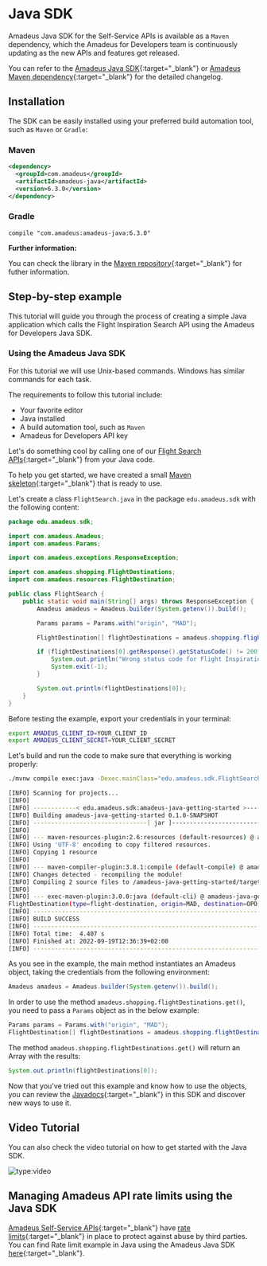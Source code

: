 # Java SDK

Amadeus Java SDK for the Self-Service APIs is available as a `Maven` dependency, 
which the Amadeus for Developers team is continuously updating as the new APIs and features get released.

You can refer to the [Amadeus Java SDK](https://github.com/amadeus4dev/amadeus-java){:target="\_blank"} or [Amadeus Maven dependency](https://mvnrepository.com/artifact/com.amadeus/amadeus-java){:target="\_blank"} for the detailed changelog.

## Installation

The SDK can be easily installed using your preferred build automation tool, such as `Maven` or `Gradle`:


### Maven

```xml
<dependency>
  <groupId>com.amadeus</groupId>
  <artifactId>amadeus-java</artifactId>
  <version>6.3.0</version>
</dependency>
```

### Gradle

```
compile "com.amadeus:amadeus-java:6.3.0"
```

**Further information:**

You can check the library in the [Maven repository](https://mvnrepository.com/artifact/com.amadeus/amadeus-java/latest){:target="\_blank"} for futher information.

## Step-by-step example

This tutorial will guide you through the process of creating a simple Java
application which calls the Flight Inspiration Search API using the Amadeus
for Developers Java SDK.

### Using the Amadeus Java SDK

For this tutorial we will use Unix-based commands. Windows has similar commands for each task.

The requirements to follow this tutorial include:

* Your favorite editor
* Java installed
* A build automation tool, such as `Maven`
* Amadeus for Developers API key

Let's do something cool by calling one of our [Flight Search APIs](https://developers.amadeus.com){:target="\_blank"} from your Java code.

To help you get started, we have created a small [Maven skeleton](https://github.com/amadeus4dev/amadeus-java-getting-started){:target="\_blank"} that is ready to use. 

Let's create a class `FlightSearch.java` in the package `edu.amadeus.sdk` with the following content:

```java
package edu.amadeus.sdk;

import com.amadeus.Amadeus;
import com.amadeus.Params;

import com.amadeus.exceptions.ResponseException;

import com.amadeus.shopping.FlightDestinations;
import com.amadeus.resources.FlightDestination;

public class FlightSearch {
    public static void main(String[] args) throws ResponseException {
        Amadeus amadeus = Amadeus.builder(System.getenv()).build();

        Params params = Params.with("origin", "MAD");

        FlightDestination[] flightDestinations = amadeus.shopping.flightDestinations.get(params);

        if (flightDestinations[0].getResponse().getStatusCode() != 200) {
            System.out.println("Wrong status code for Flight Inspiration Search: " + flightDestinations[0].getResponse().getStatusCode());
            System.exit(-1);
        }

        System.out.println(flightDestinations[0]);
    }
}
```

Before testing the example, export your credentials in your terminal:

```bash
export AMADEUS_CLIENT_ID=YOUR_CLIENT_ID
export AMADEUS_CLIENT_SECRET=YOUR_CLIENT_SECRET
```

Let's build and run the code to make sure that everything is working properly:

```bash
./mvnw compile exec:java -Dexec.mainClass="edu.amadeus.sdk.FlightSearch"

[INFO] Scanning for projects...
[INFO] 
[INFO] ------------< edu.amadeus.sdk:amadeus-java-getting-started >------------
[INFO] Building amadeus-java-getting-started 0.1.0-SNAPSHOT
[INFO] --------------------------------[ jar ]---------------------------------
[INFO] 
[INFO] --- maven-resources-plugin:2.6:resources (default-resources) @ amadeus-java-getting-started ---
[INFO] Using 'UTF-8' encoding to copy filtered resources.
[INFO] Copying 1 resource
[INFO] 
[INFO] --- maven-compiler-plugin:3.8.1:compile (default-compile) @ amadeus-java-getting-started ---
[INFO] Changes detected - recompiling the module!
[INFO] Compiling 2 source files to /amadeus-java-getting-started/target/classes
[INFO] 
[INFO] --- exec-maven-plugin:3.0.0:java (default-cli) @ amadeus-java-getting-started ---
FlightDestination(type=flight-destination, origin=MAD, destination=OPO, departureDate=Mon Oct 03 00:00:00 CEST 2022, returnDate=Tue Oct 18 00:00:00 CEST 2022, price=FlightDestination.Price(total=41.81))
[INFO] ------------------------------------------------------------------------
[INFO] BUILD SUCCESS
[INFO] ------------------------------------------------------------------------
[INFO] Total time:  4.407 s
[INFO] Finished at: 2022-09-19T12:36:39+02:00
[INFO] ------------------------------------------------------------------------
```

As you see in the example, the main method 
instantiates an Amadeus object, taking the credentials from the following
environment:

```java
Amadeus amadeus = Amadeus.builder(System.getenv()).build();
```

In order to use the method `amadeus.shopping.flightDestinations.get()`,
you need to pass a `Params` object as in the below example:


```java
Params params = Params.with("origin", "MAD");
FlightDestination[] flightDestinations = amadeus.shopping.flightDestinations.get(params);
```

The method `amadeus.shopping.flightDestinations.get()` will return an Array with the results:

```java
System.out.println(flightDestinations[0]);
```

Now that you've tried out this example and know
how to use the objects, you can review the [Javadocs](https://amadeus4dev.github.io/amadeus-java/){:target="\_blank"} in this
SDK and discover new ways to use it.

## Video Tutorial

You can also check the video tutorial on how to get started with the Java SDK.

![type:video](https://www.youtube.com/embed/qCBj_mDkDjc)

## Managing Amadeus API rate limits using the Java SDK

[Amadeus Self-Service APIs](https://developers.amadeus.com/self-service){:target="\_blank"} have [rate limits](https://amadeus4dev.github.io/developer-guides/api-rate-limits/){:target="\_blank"} in place to protect against abuse by third parties. You can find Rate limit example in Java using the Amadeus Java SDK [here](https://github.com/amadeus4dev-examples/APIRateLimits/tree/master/Java){:target="\_blank"}. 